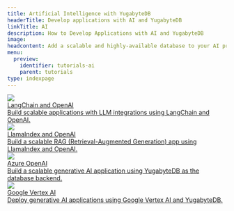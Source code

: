 ```yaml
---
title: Artificial Intelligence with YugabyteDB
headerTitle: Develop applications with AI and YugabyteDB
linkTitle: AI
description: How to Develop Applications with AI and YugabyteDB
image:
headcontent: Add a scalable and highly-available database to your AI projects
menu:
  preview:
    identifier: tutorials-ai
    parent: tutorials
type: indexpage
---
```


<div class="row">
  <div class="col-12 col-md-6 col-lg-12 col-xl-6">
    <a class="section-link icon-offset" href="ai-langchain-openai">
      <div class="head">
        <img class="icon" src="/images/tutorials/ai/icons/langchain-icon.svg" aria-hidden="true" />
        <div class="title">LangChain and OpenAI</div>
      </div>
      <div class="body">
        Build scalable applications with LLM integrations using LangChain and OpenAI.
      </div>
    </a>
  </div>
  <div class="col-12 col-md-6 col-lg-12 col-xl-6">
    <a class="section-link icon-offset" href="ai-llamaindex-openai">
      <div class="head">
        <img class="icon" src="/images/tutorials/ai/icons/llamaindex-icon.svg" aria-hidden="true" />
        <div class="title">LlamaIndex and OpenAI</div>
      </div>
      <div class="body">
        Build a scalable RAG (Retrieval-Augmented Generation) app using LlamaIndex and OpenAI.
      </div>
    </a>
  </div>
  <div class="col-12 col-md-6 col-lg-12 col-xl-6">
    <a class="section-link icon-offset" href="../azure/azure-openai/">
      <div class="head">
        <img class="icon" src="/images/tutorials/azure/icons/OpenAI-Icon.svg" aria-hidden="true" />
        <div class="title">Azure OpenAI</div>
      </div>
      <div class="body">
        Build a scalable generative AI application using YugabyteDB as the database backend.
      </div>
    </a>
  </div>
  <div class="col-12 col-md-6 col-lg-12 col-xl-6">
    <a class="section-link icon-offset" href="../google/google-vertex-ai/">
      <div class="head">
        <img
          class="icon"
          src="/images/tutorials/google/icons/Google-Vertex-AI-Icon.svg"
          aria-hidden="true"
        />
        <div class="title">Google Vertex AI</div>
      </div>
      <div class="body">
        Deploy generative AI applications using Google Vertex AI and YugabyteDB.
      </div>
    </a>
  </div>
</div>
